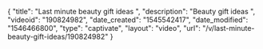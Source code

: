 {
    "title": "Last minute beauty gift ideas ",
    "description": "Beauty gift ideas ",
    "videoid": "190824982",
    "date_created": "1545542417",
    "date_modified": "1546466800",
    "type": "captivate",
    "layout": "video",
    "url": "\/v\/last-minute-beauty-gift-ideas\/190824982"
}